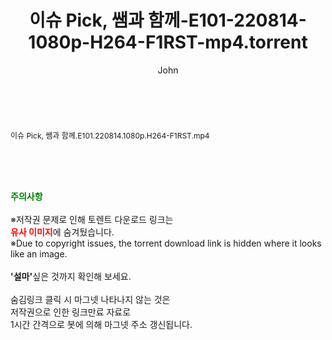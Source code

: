 ﻿---
layout: post
title:  "이슈 Pick, 쌤과 함께-E101-220814-1080p-H264-F1RST-mp4.torrent"
author: John
categories: [ 방송/음악 ]
tags: [  ]
image:  
description: "이슈 Pick, 쌤과 함께-E101-220814-1080p-H264-F1RST-mp4 torrent 정보 공유"
toc: true
toc_sticky: true
---

<br>
<div class="view-img">
<a class="view_image" href="http://torrentmobile61.com/bbs/view_image.php?fn=%2Fdata%2Ffile%2Fmusic%2F3735183265_h7CJX1Y9_3c11e43f917e093b2da42c4277157eafad9055d7.jpg" target="_blank"><img alt="" class="img-tag" content="http://torrentmobile61.com/data/file/music/3735183265_h7CJX1Y9_3c11e43f917e093b2da42c4277157eafad9055d7.jpg" itemprop="image" src="http://torrentmobile61.com/data/file/music/thumb-3735183265_h7CJX1Y9_3c11e43f917e093b2da42c4277157eafad9055d7_835x2260.jpg"/></a></div><div class="view-content" itemprop="description">
<p><span style="font-size:12px;">이슈 Pick, 쌤과 함께.E101.220814.1080p.H264-F1RST.mp4</span> </p> </div>
    
<br><br><br>
<p data-ke-size="size16"><b><span style="color: green;">주의사항</span></b><br /><br />※저작권 문제로 인해 토렌트 다운로드 링크는<br /><b><span style="color: red;">유사 이미지</span></b>에 숨겨뒀습니다.<br />※Due to copyright issues, the torrent download link is hidden where it looks like an image.<br /><br /><b>'설마'</b>싶은 것까지 확인해 보세요.<br /><br />숨김링크 클릭 시 마그넷 나타나지 않는 것은<br />저작권으로 인한 링크만료 자료로<br />1시간 간격으로 봇에 의해 마그넷 주소 갱신됩니다.</p>
